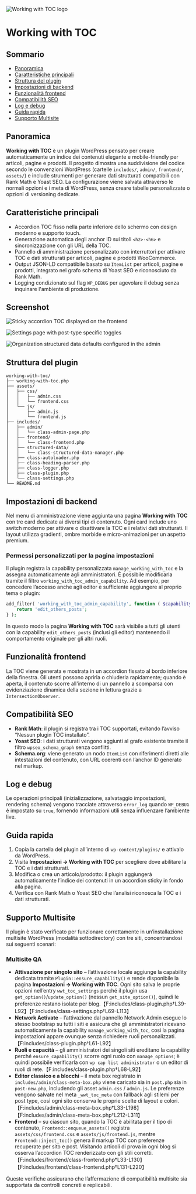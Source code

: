 ![Working with TOC logo](assets/images/www-logo.png)

# Working with TOC

## Sommario
- [Panoramica](#panoramica)
- [Caratteristiche principali](#caratteristiche-principali)
- [Struttura del plugin](#struttura-del-plugin)
- [Impostazioni di backend](#impostazioni-di-backend)
- [Funzionalità frontend](#funzionalità-frontend)
- [Compatibilità SEO](#compatibilità-seo)
- [Log e debug](#log-e-debug)
- [Guida rapida](#guida-rapida)
- [Supporto Multisite](#supporto-multisite)

## Panoramica

**Working with TOC** è un plugin WordPress pensato per creare automaticamente un indice dei contenuti elegante e mobile-friendly per articoli, pagine e prodotti. Il progetto dimostra una suddivisione del codice secondo le convenzioni WordPress (cartelle `includes/`, `admin/`, `frontend/`, `assets/`) e include strumenti per generare dati strutturati compatibili con Rank Math e Yoast SEO.
La configurazione viene salvata attraverso le normali opzioni e i meta di WordPress, senza creare tabelle personalizzate o opzioni di versioning dedicate.

## Caratteristiche principali

- Accordion TOC fisso nella parte inferiore dello schermo con design moderno e supporto touch.
- Generazione automatica degli anchor ID sui titoli `<h2>-<h6>` e sincronizzazione con gli URL della TOC.
- Pannello di amministrazione personalizzato con interruttori per attivare TOC e dati strutturati per articoli, pagine e prodotti WooCommerce.
- Output JSON-LD compatibile basato su `ItemList` per articoli, pagine e prodotti, integrato nel grafo schema di Yoast SEO e riconosciuto da Rank Math.
- Logging condizionato sul flag `WP_DEBUG` per agevolare il debug senza inquinare l'ambiente di produzione.

## Screenshot

![Sticky accordion TOC displayed on the frontend](assets/images/screenshot-1.png)

![Settings page with post-type specific toggles](assets/images/screenshot-2.png)

![Organization structured data defaults configured in the admin](assets/images/screenshot-3.png)

## Struttura del plugin

```
working-with-toc/
├── working-with-toc.php
├── assets/
│   ├── css/
│   │   ├── admin.css
│   │   └── frontend.css
│   └── js/
│       ├── admin.js
│       └── frontend.js
├── includes/
│   ├── admin/
│   │   └── class-admin-page.php
│   ├── frontend/
│   │   └── class-frontend.php
│   ├── structured-data/
│   │   └── class-structured-data-manager.php
│   ├── class-autoloader.php
│   ├── class-heading-parser.php
│   ├── class-logger.php
│   ├── class-plugin.php
│   └── class-settings.php
└── README.md
```

## Impostazioni di backend

Nel menu di amministrazione viene aggiunta una pagina **Working with TOC** con tre card dedicate ai diversi tipi di contenuto. Ogni card include uno switch moderno per attivare o disattivare la TOC e i relativi dati strutturati. Il layout utilizza gradienti, ombre morbide e micro-animazioni per un aspetto premium.

### Permessi personalizzati per la pagina impostazioni

Il plugin registra la capability personalizzata `manage_working_with_toc` e la assegna automaticamente agli amministratori. È possibile modificarla tramite il filtro `working_with_toc_admin_capability`. Ad esempio, per concedere l’accesso anche agli editor è sufficiente aggiungere al proprio tema o plugin:

```php
add_filter( 'working_with_toc_admin_capability', function ( $capability ) {
    return 'edit_others_posts';
} );
```

In questo modo la pagina **Working with TOC** sarà visibile a tutti gli utenti con la capability `edit_others_posts` (inclusi gli editor) mantenendo il comportamento originale per gli altri ruoli.

## Funzionalità frontend

La TOC viene generata e mostrata in un accordion fissato al bordo inferiore della finestra. Gli utenti possono aprirla o chiuderla rapidamente; quando è aperta, il contenuto scorre all'interno di un pannello a scomparsa con evidenziazione dinamica della sezione in lettura grazie a `IntersectionObserver`.

## Compatibilità SEO

- **Rank Math**: il plugin si registra tra i TOC supportati, evitando l’avviso “Nessun plugin TOC installato”.
- **Yoast SEO**: i dati strutturati vengono aggiunti al grafo esistente tramite il filtro `wpseo_schema_graph` senza conflitti.
- **Schema.org**: viene generato un nodo `ItemList` con riferimenti diretti alle intestazioni del contenuto, con URL coerenti con l’anchor ID generato nel markup.

## Log e debug

Le operazioni principali (inizializzazione, salvataggio impostazioni, rendering schema) vengono tracciate attraverso `error_log` quando `WP_DEBUG` è impostato su `true`, fornendo informazioni utili senza influenzare l’ambiente live.

## Guida rapida

1. Copia la cartella del plugin all’interno di `wp-content/plugins/` e attivalo da WordPress.
2. Visita **Impostazioni → Working with TOC** per scegliere dove abilitare la TOC e i dati strutturati.
3. Modifica o crea un articolo/prodotto: il plugin aggiungerà automaticamente l’indice dei contenuti in un accordion sticky in fondo alla pagina.
4. Verifica con Rank Math o Yoast SEO che l’analisi riconosca la TOC e i dati strutturati.

## Supporto Multisite

Il plugin è stato verificato per funzionare correttamente in un’installazione multisite WordPress (modalità sottodirectory) con tre siti, concentrandosi sui seguenti scenari:

### Multisite QA

- **Attivazione per singolo sito** – l’attivazione locale aggiunge la capability dedicata tramite `Plugin::ensure_capability()` e rende disponibile la pagina **Impostazioni → Working with TOC**. Ogni sito salva le proprie opzioni nell’entry `wwt_toc_settings` perché il plugin usa `get_option()`/`update_option()` (nessun `get_site_option()`), quindi le preferenze restano isolate per blog.【F:includes/class-plugin.php†L39-L92】【F:includes/class-settings.php†L69-L113】
- **Network Activate** – l’attivazione dal pannello Network Admin esegue lo stesso bootstrap su tutti i siti e assicura che gli amministratori ricevano automaticamente la capability `manage_working_with_toc`, così la pagina impostazioni appare ovunque senza richiedere ruoli personalizzati.【F:includes/class-plugin.php†L61-L92】
- **Ruoli e capacità** – gli amministratori dei singoli siti ereditano la capability perché `ensure_capability()` scorre ogni ruolo con `manage_options`; è quindi possibile verificarla con `wp cap list administrator` o un editor di ruoli di rete.【F:includes/class-plugin.php†L68-L92】
- **Editor classico e a blocchi** – il meta box registrato in `includes/admin/class-meta-box.php` viene caricato sia in `post.php` sia in `post-new.php`, includendo gli asset `admin.css` / `admin.js`. Le preferenze vengono salvate nel meta `_wwt_toc_meta` con fallback agli stilemi per post type, così ogni sito conserva le proprie scelte di layout e colori.【F:includes/admin/class-meta-box.php†L33-L198】【F:includes/admin/class-meta-box.php†L212-L311】
- **Frontend** – su ciascun sito, quando la TOC è abilitata per il tipo di contenuto, `Frontend::enqueue_assets()` registra `assets/css/frontend.css` e `assets/js/frontend.js`, mentre `Frontend::inject_toc()` genera il markup TOC con preferenze recuperate per sito e post. Visitando articoli di prova in ogni blog si osserva l’accordion TOC renderizzato con gli stili corretti.【F:includes/frontend/class-frontend.php†L33-L130】【F:includes/frontend/class-frontend.php†L131-L220】

Queste verifiche assicurano che l’affermazione di compatibilità multisite sia supportata da controlli concreti e replicabili.
